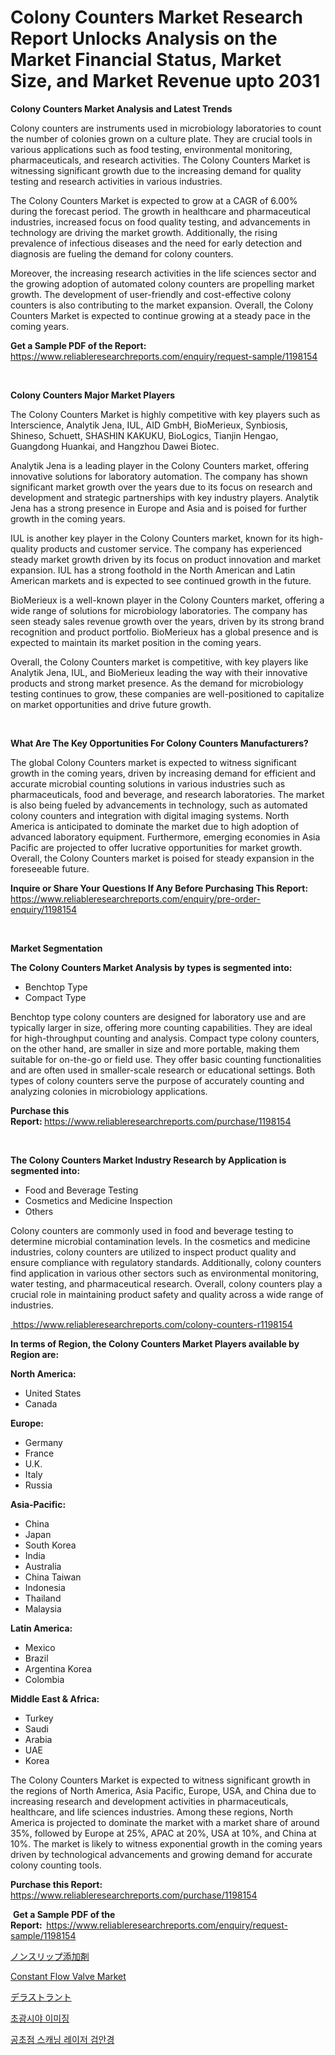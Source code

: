 <p><h1>Colony Counters Market Research Report Unlocks Analysis on the Market Financial Status, Market Size, and Market Revenue upto 2031</h1></p><p><strong>Colony Counters Market Analysis and Latest Trends</strong></p>
<p><p>Colony counters are instruments used in microbiology laboratories to count the number of colonies grown on a culture plate. They are crucial tools in various applications such as food testing, environmental monitoring, pharmaceuticals, and research activities. The Colony Counters Market is witnessing significant growth due to the increasing demand for quality testing and research activities in various industries.</p><p>The Colony Counters Market is expected to grow at a CAGR of 6.00% during the forecast period. The growth in healthcare and pharmaceutical industries, increased focus on food quality testing, and advancements in technology are driving the market growth. Additionally, the rising prevalence of infectious diseases and the need for early detection and diagnosis are fueling the demand for colony counters. </p><p>Moreover, the increasing research activities in the life sciences sector and the growing adoption of automated colony counters are propelling market growth. The development of user-friendly and cost-effective colony counters is also contributing to the market expansion. Overall, the Colony Counters Market is expected to continue growing at a steady pace in the coming years.</p></p>
<p><strong>Get a Sample PDF of the Report:&nbsp;</strong> <a href="https://www.reliableresearchreports.com/enquiry/request-sample/1198154">https://www.reliableresearchreports.com/enquiry/request-sample/1198154</a></p>
<p>&nbsp;</p>
<p><strong>Colony Counters Major Market Players</strong></p>
<p><p>The Colony Counters Market is highly competitive with key players such as Interscience, Analytik Jena, IUL, AID GmbH, BioMerieux, Synbiosis, Shineso, Schuett, SHASHIN KAKUKU, BioLogics, Tianjin Hengao, Guangdong Huankai, and Hangzhou Dawei Biotec.</p><p>Analytik Jena is a leading player in the Colony Counters market, offering innovative solutions for laboratory automation. The company has shown significant market growth over the years due to its focus on research and development and strategic partnerships with key industry players. Analytik Jena has a strong presence in Europe and Asia and is poised for further growth in the coming years.</p><p>IUL is another key player in the Colony Counters market, known for its high-quality products and customer service. The company has experienced steady market growth driven by its focus on product innovation and market expansion. IUL has a strong foothold in the North American and Latin American markets and is expected to see continued growth in the future.</p><p>BioMerieux is a well-known player in the Colony Counters market, offering a wide range of solutions for microbiology laboratories. The company has seen steady sales revenue growth over the years, driven by its strong brand recognition and product portfolio. BioMerieux has a global presence and is expected to maintain its market position in the coming years.</p><p>Overall, the Colony Counters market is competitive, with key players like Analytik Jena, IUL, and BioMerieux leading the way with their innovative products and strong market presence. As the demand for microbiology testing continues to grow, these companies are well-positioned to capitalize on market opportunities and drive future growth.</p></p>
<p>&nbsp;</p>
<p><strong>What Are The Key Opportunities For Colony Counters Manufacturers?</strong></p>
<p><p>The global Colony Counters market is expected to witness significant growth in the coming years, driven by increasing demand for efficient and accurate microbial counting solutions in various industries such as pharmaceuticals, food and beverage, and research laboratories. The market is also being fueled by advancements in technology, such as automated colony counters and integration with digital imaging systems. North America is anticipated to dominate the market due to high adoption of advanced laboratory equipment. Furthermore, emerging economies in Asia Pacific are projected to offer lucrative opportunities for market growth. Overall, the Colony Counters market is poised for steady expansion in the foreseeable future.</p></p>
<p><strong>Inquire or Share Your Questions If Any Before Purchasing This Report:</strong> <a href="https://www.reliableresearchreports.com/enquiry/pre-order-enquiry/1198154">https://www.reliableresearchreports.com/enquiry/pre-order-enquiry/1198154</a></p>
<p>&nbsp;</p>
<p><strong>Market Segmentation</strong></p>
<p><strong>The Colony Counters Market Analysis by types is segmented into:</strong></p>
<p><ul><li>Benchtop Type</li><li>Compact Type</li></ul></p>
<p><p>Benchtop type colony counters are designed for laboratory use and are typically larger in size, offering more counting capabilities. They are ideal for high-throughput counting and analysis. Compact type colony counters, on the other hand, are smaller in size and more portable, making them suitable for on-the-go or field use. They offer basic counting functionalities and are often used in smaller-scale research or educational settings. Both types of colony counters serve the purpose of accurately counting and analyzing colonies in microbiology applications.</p></p>
<p><strong>Purchase this Report:&nbsp;</strong><a href="https://www.reliableresearchreports.com/purchase/1198154">https://www.reliableresearchreports.com/purchase/1198154</a></p>
<p>&nbsp;</p>
<p><strong>The Colony Counters Market Industry Research by Application is segmented into:</strong></p>
<p><ul><li>Food and Beverage Testing</li><li>Cosmetics and Medicine Inspection</li><li>Others</li></ul></p>
<p><p>Colony counters are commonly used in food and beverage testing to determine microbial contamination levels. In the cosmetics and medicine industries, colony counters are utilized to inspect product quality and ensure compliance with regulatory standards. Additionally, colony counters find application in various other sectors such as environmental monitoring, water testing, and pharmaceutical research. Overall, colony counters play a crucial role in maintaining product safety and quality across a wide range of industries.</p></p>
<p><a href="https://www.reliableresearchreports.com/colony-counters-r1198154">&nbsp;https://www.reliableresearchreports.com/colony-counters-r1198154</a></p>
<p><strong>In terms of Region, the Colony Counters Market Players available by Region are:</strong></p>
<p>
    <p> <strong> North America: </strong>
        <ul>
            <li>United States</li>
            <li>Canada</li>
        </ul>
        </p> 
    <p> <strong> Europe: </strong>
        <ul>
            <li>Germany</li>
            <li>France</li>
            <li>U.K.</li>
            <li>Italy</li>
            <li>Russia</li>
        </ul>
        </p> 
    <p> <strong> Asia-Pacific: </strong>
        <ul>
            <li>China</li>
            <li>Japan</li>
            <li>South Korea</li>
            <li>India</li>
            <li>Australia</li>
            <li>China Taiwan</li>
            <li>Indonesia</li>
            <li>Thailand</li>
            <li>Malaysia</li>
        </ul>
        </p> 
    <p> <strong> Latin America: </strong>
        <ul>
            <li>Mexico</li>
            <li>Brazil</li>
            <li>Argentina Korea</li>
            <li>Colombia</li>
        </ul>
        </p> 
    <p> <strong> Middle East & Africa: </strong>
        <ul>
            <li>Turkey</li>
            <li>Saudi</li>
            <li>Arabia</li>
            <li>UAE</li>
            <li>Korea</li>
        </ul>
    </p>
    </p>
<p><p>The Colony Counters Market is expected to witness significant growth in the regions of North America, Asia Pacific, Europe, USA, and China due to increasing research and development activities in pharmaceuticals, healthcare, and life sciences industries. Among these regions, North America is projected to dominate the market with a market share of around 35%, followed by Europe at 25%, APAC at 20%, USA at 10%, and China at 10%. The market is likely to witness exponential growth in the coming years driven by technological advancements and growing demand for accurate colony counting tools.</p></p>
<p><strong>Purchase this Report: </strong><a href="https://www.reliableresearchreports.com/purchase/1198154">https://www.reliableresearchreports.com/purchase/1198154</a></p>
<p>&nbsp;<strong>Get a Sample PDF of the Report:&nbsp;&nbsp;</strong><a href="https://www.reliableresearchreports.com/enquiry/request-sample/1198154">https://www.reliableresearchreports.com/enquiry/request-sample/1198154</a></p>
<p><strong></strong></p>
<p><p><a href="https://github.com/NikitaBruen/Market-Research-Report-List-1/blob/main/6002836165709.md">ノンスリップ添加剤</a></p><p><a href="https://github.com/redneck06/Market-Research-Report-List-4/blob/main/constant-flow-valve-market.md">Constant Flow Valve Market</a></p><p><a href="https://github.com/mm14022023/Market-Research-Report-List-2/blob/main/8934781165708.md">デラストラント</a></p><p><a href="https://github.com/Madalyell456456/Market-Research-Report-List-2/blob/main/9312201178841.md">초광시야 이미징</a></p><p><a href="https://github.com/vs019sa3m8x/Market-Research-Report-List-3/blob/main/6409652178840.md">공초점 스캐닝 레이저 검안경</a></p></p>